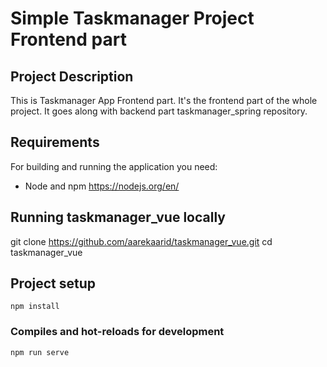 # Simple Taskmanager Project Frontend part

## Project Description
This is Taskmanager App Frontend part.
It's the frontend part of the whole project.
It goes along with backend part taskmanager_spring repository.

## Requirements
For building and running the application you need:
* Node and npm https://nodejs.org/en/

## Running taskmanager_vue locally
git clone https://github.com/aarekaarid/taskmanager_vue.git
cd taskmanager_vue


## Project setup
```
npm install
```

### Compiles and hot-reloads for development
```
npm run serve
```

